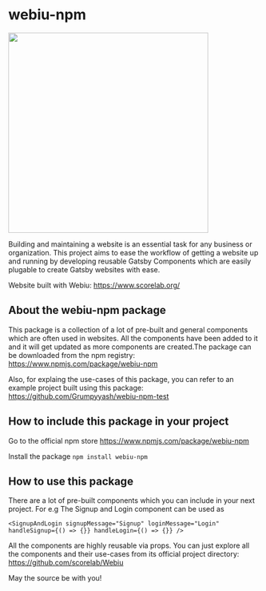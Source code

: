 # webiu-npm

<p>
  <img width="400" height="auto" src="https://github.com/Grumpyyash/Webiu-npm-1/blob/master/public/icons/webiu-logo.png">
</p>

Building and maintaining a website is an essential task for any business or organization. This project aims to ease the workflow of getting a website up and running by developing reusable Gatsby Components which are easily plugable to create Gatsby websites with ease.

Website built with Webiu: https://www.scorelab.org/

## About the webiu-npm package

This package is a collection of a lot of pre-built and general components which are often used in websites. All the components have been added to it and it will get updated as more components are created.The package can be downloaded from the npm registry:
https://www.npmjs.com/package/webiu-npm

Also, for explaing the use-cases of this package, you can refer to an example project built using this package:
https://github.com/Grumpyyash/webiu-npm-test

## How to include this package in your project

Go to the official npm store
https://www.npmjs.com/package/webiu-npm

Install the package
`npm install webiu-npm`

## How to use this package

There are a lot of pre-built components which you can include in your next project. For e.g The Signup and Login component can be used as

```
<SignupAndLogin signupMessage="Signup" loginMessage="Login" handleSignup={() => {}} handleLogin={() => {}} />
```

All the components are highly reusable via props.
You can just explore all the components and their use-cases from its official project directory:
https://github.com/scorelab/Webiu

May the source be with you!
